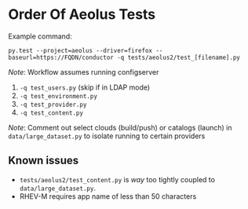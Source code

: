 # Order Of Aeolus Tests

Example command: 

    py.test --project=aeolus --driver=firefox --baseurl=https://FQDN/conductor -q tests/aeolus2/test_[filename].py

*Note*: Workflow assumes running configserver
1. `-q test_users.py` (skip if in LDAP mode)
2. `-q test_environment.py`
3. `-q test_provider.py`
4. `-q test_content.py`

*Note*: Comment out select clouds (build/push) or catalogs (launch) in `data/large_dataset.py` to isolate running to certain providers

## Known issues
* `tests/aeolus2/test_content.py` is _way_ too tightly coupled to `data/large_dataset.py`.
* RHEV-M requires app name of less than 50 characters

